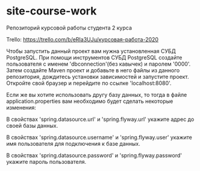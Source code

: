 # site-course-work
Репозиторий курсовой работы студента 2 курса

Trello: https://trello.com/b/eRIa3UJu/курсовая-работа-2020

Чтобы запустить данный проект вам нужна установленная СУБД PostgreSQL. При помощи инструментов СУБД PostgreSQL создайте пользователя с именем 'dbconnection'(без кавычек) и паролем '0000'. Затем создайте Maven проект и добавьте в него файлы из данного репозитория, дождитесь установки зависимостей и запустите проект. Откройте свой браузер и перейдите по ссылке 'localhost:8080'.

Если же вы хотите использовать другу базу данных, то тогда в файле application.properties вам необходимо будет сделать некоторые изменения:

В свойствах 'spring.datasource.url' и 'spring.flyway.url' укажите адрес до своей базы данных.

В свойствах 'spring.datasource.username' и 'spring.flyway.user' укажите имя пользователя для подключения к базе данных.

В свойствах 'spring.datasource.password' и 'spring.flyway.password' укажите пароль пользователя.
